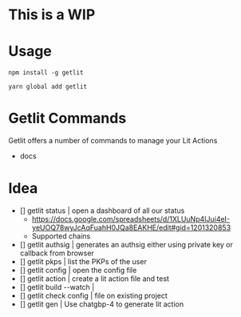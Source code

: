# This is a WIP

# Usage

```
npm install -g getlit

yarn global add getlit
```

# Getlit Commands

Getlit offers a number of commands to manage your Lit Actions

- docs 

# Idea

- [] getlit status | open a dashboard of all our status
  - https://docs.google.com/spreadsheets/d/1XLUuNp4IJui4eI-yeUOQ78wyJcAqFuahH0JQa8EAKHE/edit#gid=1201320853
  - Supported chains
- [] getlit authsig | generates an authsig either using private key or callback from browser
- [] getlit pkps | list the PKPs of the user
- [] getlit config | open the config file
- [] getlit action <lit-action-name> | create a lit action file and test
- [] getlit build --watch | 
- [] getlit check config | file on existing project
- [] getlit gen <prompt> | Use chatgbp-4 to generate lit action
